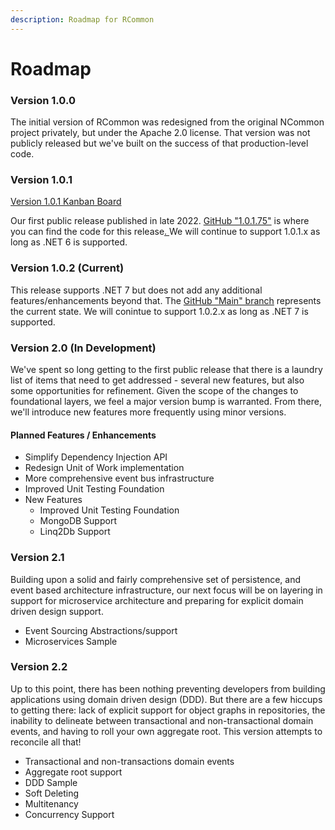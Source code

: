 ```yaml
---
description: Roadmap for RCommon
---
```


# Roadmap

### Version 1.0.0

The initial version of RCommon was redesigned from the original NCommon project privately, but under the Apache 2.0 license. That version was not publicly released but we've built on the success of that production-level code.&#x20;

### Version 1.0.1&#x20;

[Version 1.0.1 Kanban Board](https://github.com/RCommon-Team/RCommon/projects/1)

Our first public release published in late 2022. [GitHub "1.0.1.75"](https://github.com/RCommon-Team/RCommon) is where you can find the code for this release[. ](https://github.com/RCommon-Team/RCommon/tree/v1.0.1.75)We will continue to support 1.0.1.x as long as .NET 6 is supported.

### Version 1.0.2 (Current)

This release supports .NET 7 but does not add any additional features/enhancements beyond that. The [GitHub "Main" branch](https://github.com/RCommon-Team/RCommon/tree/main) represents the current state. We will conintue to support 1.0.2.x as long as .NET 7 is supported.&#x20;

### Version 2.0 (In Development)

We've spent so long getting to the first public release that there is a laundry list of items that need to get addressed - several new features, but also some opportunities for refinement. Given the scope of the changes to foundational layers, we feel a major version bump is warranted.  From there, we'll introduce new features more frequently using minor versions.&#x20;

#### Planned Features / Enhancements

* Simplify Dependency Injection API
* Redesign Unit of Work implementation
* More comprehensive event bus infrastructure
* Improved Unit Testing Foundation
* New Features
  * Improved Unit Testing Foundation
  * MongoDB Support
  * Linq2Db Support

### Version 2.1

Building upon a solid and fairly comprehensive set of persistence, and event based architecture infrastructure, our next focus will be on layering in support for microservice architecture and preparing for explicit domain driven design support.&#x20;

* Event Sourcing Abstractions/support
* Microservices Sample

### Version 2.2

Up to this point, there has been nothing preventing developers from building applications using domain driven design (DDD). But there are a few hiccups to getting there: lack of explicit support for object graphs in repositories, the inability to delineate between transactional and non-transactional domain events, and having to roll your own aggregate root. This version attempts to reconcile all that!

* Transactional and non-transactions domain events
* Aggregate root support
* DDD Sample
* Soft Deleting
* Multitenancy
* Concurrency Support
